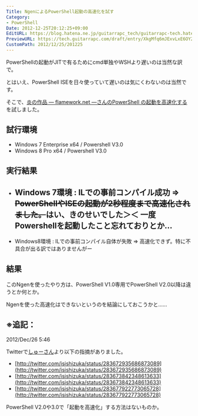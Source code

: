 ```yaml
---
Title: NgenによるPowerShell起動の高速化を試す
Category:
- PowerShell
Date: 2012-12-25T20:12:25+09:00
EditURL: https://blog.hatena.ne.jp/guitarrapc_tech/guitarrapc-tech.hatenablog.com/atom/entry/6802418398340181959
PreviewURL: https://tech.guitarrapc.com/draft/entry/XkgMfq6mJExvLxE6OY2ho6uOc90
CustomPath: 2012/12/25/201225
---
```


<!--
Date: 2012-12-25T20:12:25+09:00
URL: https://tech.guitarrapc.com/entry/2012/12/25/201225
-->

PowerShellの起動がJITで有るためにcmd単独やWSHより遅いのは当然な訳で。

とはいえ、PowerShell ISEを日々使っていて遅いのは気にくわないのは当然です。

そこで、<a href="http://flamework.net/powershell-%e3%81%ae%e8%b5%b7%e5%8b%95%e3%82%92%e9%ab%98%e9%80%9f%e5%8c%96%e3%81%99%e3%82%8b/" target="_blank">炎の作品 ― flamework.net ―さんのPowerShell の起動を高速化する</a> を試しました。

## 試行環境

- Windows 7 Enterprise x64 / Powershell V3.0
- Windows 8 Pro x64 / Powershell V3.0

## 実行結果

- Windows 7環境 : ILでの事前コンパイル成功 =&gt; <del datetime="2012-12-25T20:51:15+00:00">PowerShellやISEの起動が2秒程度まで高速化されました。</del>はい、きのせいでした＞＜ 一度Powershellを起動したこと忘れておりとか…
	-
- Windows8環境 : ILでの事前コンパイル自体が失敗 =&gt; 高速化できず。特に不具合が出る訳ではありませんがー

## 結果

このNgenを使ったやり方は、PowerShell V1.0専用でPowerShell V2.0以降は違うとか何とか。

Ngenを使った高速化はできないというのを結論にしておこうかと……

## ※追記：

2012/Dec/26 5:46

Twitterで[しゅーさん](https://twitter.com/isishizuka)より以下の指摘がありました。

* [http://twitter.com/isishizuka/status/283672935686873089](http://twitter.com/isishizuka/status/283672935686873089)
* [http://twitter.com/isishizuka/status/283673842348613633](http://twitter.com/isishizuka/status/283673842348613633)
* [http://twitter.com/isishizuka/status/283677922773065728](http://twitter.com/isishizuka/status/283677922773065728)

PowerShell V2.0や3.0で「起動を高速化」する方法はないものか。
